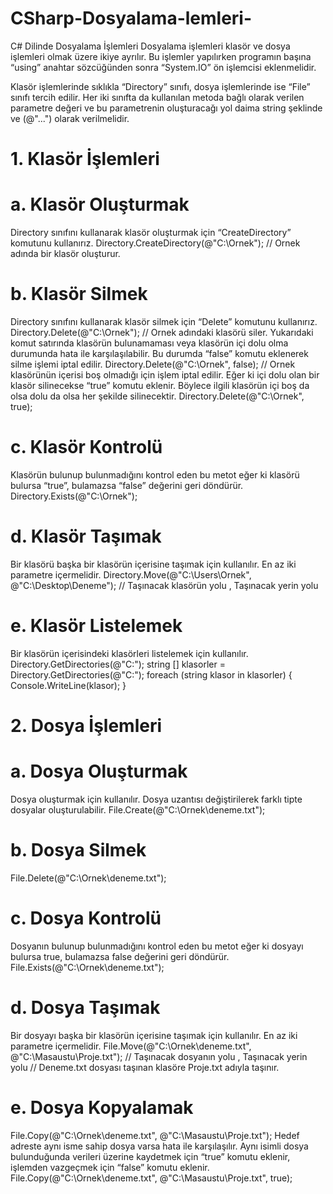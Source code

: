 # CSharp-Dosyalama-lemleri-

C# Dilinde Dosyalama İşlemleri
 Dosyalama işlemleri klasör ve dosya işlemleri olmak üzere ikiye ayrılır. Bu işlemler yapılırken
programın başına “using” anahtar sözcüğünden sonra “System.IO” ön işlemcisi eklenmelidir. 

Klasör işlemlerinde sıklıkla “Directory” sınıfı, dosya işlemlerinde ise “File” sınıfı tercih edilir. Her iki sınıfta
da kullanılan metoda bağlı olarak verilen parametre değeri ve bu parametrenin oluşturacağı yol
daima string şeklinde ve (@"...") olarak verilmelidir.
# 1. Klasör İşlemleri
# a. Klasör Oluşturmak
 Directory sınıfını kullanarak klasör oluşturmak için “CreateDirectory” komutunu kullanırız.
Directory.CreateDirectory(@"C:\Ornek"); // Ornek adında bir klasör oluşturur.
# b. Klasör Silmek
 Directory sınıfını kullanarak klasör silmek için “Delete” komutunu kullanırız.
Directory.Delete(@"C:\Ornek"); // Ornek adındaki klasörü siler.
 Yukarıdaki komut satırında klasörün bulunamaması veya klasörün içi dolu olma durumunda hata ile
karşılaşılabilir. Bu durumda “false” komutu eklenerek silme işlemi iptal edilir.
Directory.Delete(@"C:\Ornek", false);
// Ornek klasörünün içerisi boş olmadığı için işlem iptal edilir.
 Eğer ki içi dolu olan bir klasör silinecekse “true” komutu eklenir. Böylece ilgili klasörün içi boş da
olsa dolu da olsa her şekilde silinecektir.
Directory.Delete(@"C:\Ornek", true);
# c. Klasör Kontrolü
 Klasörün bulunup bulunmadığını kontrol eden bu metot eğer ki klasörü bulursa “true”, bulamazsa
“false” değerini geri döndürür.
Directory.Exists(@"C:\Ornek");
# d. Klasör Taşımak
 Bir klasörü başka bir klasörün içerisine taşımak için kullanılır. En az iki parametre içermelidir.
Directory.Move(@"C:\Users\Ornek", @"C:\Desktop\Deneme");
// Taşınacak klasörün yolu , Taşınacak yerin yolu
# e. Klasör Listelemek
 Bir klasörün içerisindeki klasörleri listelemek için kullanılır.
Directory.GetDirectories(@"C:\");
string [] klasorler = Directory.GetDirectories(@"C:\");
foreach (string klasor in klasorler)
{
 Console.WriteLine(klasor);
}
# 2. Dosya İşlemleri
# a. Dosya Oluşturmak
 Dosya oluşturmak için kullanılır. Dosya uzantısı değiştirilerek farklı tipte dosyalar oluşturulabilir.
File.Create(@"C:\Ornek\deneme.txt");
# b. Dosya Silmek
File.Delete(@"C:\Ornek\deneme.txt");
# c. Dosya Kontrolü
 Dosyanın bulunup bulunmadığını kontrol eden bu metot eğer ki dosyayı bulursa true, bulamazsa
false değerini geri döndürür.
File.Exists(@"C:\Ornek\deneme.txt");
# d. Dosya Taşımak
 Bir dosyayı başka bir klasörün içerisine taşımak için kullanılır. En az iki parametre içermelidir.
File.Move(@"C:\Ornek\deneme.txt", @"C:\Masaustu\Proje.txt");
// Taşınacak dosyanın yolu , Taşınacak yerin yolu
// Deneme.txt dosyası taşınan klasöre Proje.txt adıyla taşınır.
# e. Dosya Kopyalamak
File.Copy(@"C:\Ornek\deneme.txt", @"C:\Masaustu\Proje.txt");
 Hedef adreste aynı isme sahip dosya varsa hata ile karşılaşılır. Aynı isimli dosya bulunduğunda
verileri üzerine kaydetmek için “true” komutu eklenir, işlemden vazgeçmek için “false” komutu
eklenir.
File.Copy(@"C:\Ornek\deneme.txt", @"C:\Masaustu\Proje.txt", true);

